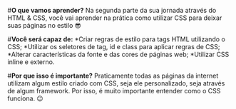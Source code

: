 #**O que vamos aprender?**
Na segunda parte da sua jornada através do HTML & CSS, você vai aprender na prática como utilizar CSS para deixar suas páginas no estilo 😎

#**Você será capaz de:**
*Criar regras de estilo para tags HTML utilizando o CSS;
*Utilizar os seletores de tag, id e class para aplicar regras de CSS;
*Alterar características da fonte e das cores de páginas web;
*Utilizar CSS inline e externo.

#**Por que isso é importante?**
Praticamente todas as páginas da internet utilizam algum estilo criado com CSS, seja ele personalizado, seja através de algum framework. Por isso, é muito importante entender como o CSS funciona. 😉

